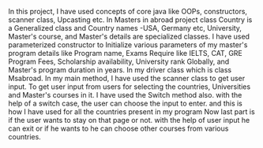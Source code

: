 

In this project, I have used concepts of core java like OOPs, constructors, scanner class, Upcasting etc.
In Masters in abroad project class Country is a Generalized class and Country names -USA, Germany etc, University, Master's course, and Master's details are specialized classes. I have used parameterized constructor to Initialize various parameters of my master's program details like Program name, Exams Require like IELTS, CAT, GRE  Program Fees, Scholarship availability, University rank Globally, and Master's program duration in years.
In my driver class which is class Msabroad.
In my main method, I have used the scanner class to get user input. To get user input from users for selecting the countries, Universities and Master's courses in it.
I have used the Switch method also. with the help of a switch case, the user can choose the input to enter. and this is how I have used for all the countries present in my program
Now last part is if the user wants to stay on that page or not.
with the help of user input he can exit or if he wants to he can choose other courses from various countries.



